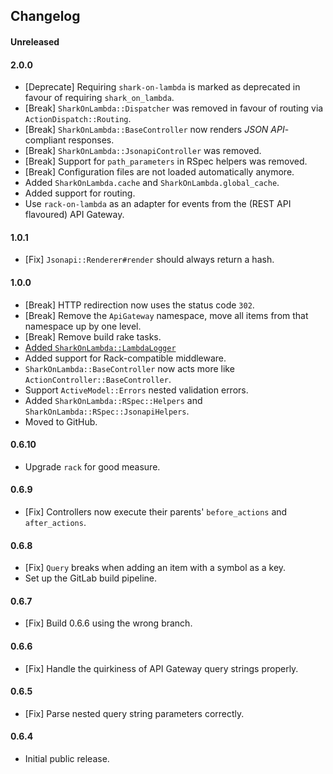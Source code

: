 ## Changelog

#### Unreleased

#### 2.0.0
- [Deprecate] Requiring `shark-on-lambda` is marked as deprecated in favour of requiring `shark_on_lambda`.
- [Break] `SharkOnLambda::Dispatcher` was removed in favour of routing via `ActionDispatch::Routing`.
- [Break] `SharkOnLambda::BaseController` now renders _JSON API_-compliant responses.
- [Break] `SharkOnLambda::JsonapiController` was removed.
- [Break] Support for `path_parameters` in RSpec helpers was removed.
- [Break] Configuration files are not loaded automatically anymore.
- Added `SharkOnLambda.cache` and `SharkOnLambda.global_cache`.
- Added support for routing.
- Use `rack-on-lambda` as an adapter for events from the (REST API flavoured) API Gateway.

#### 1.0.1

- [Fix] `Jsonapi::Renderer#render` should always return a hash.

#### 1.0.0

- [Break] HTTP redirection now uses the status code `302`.
- [Break] Remove the `ApiGateway` namespace, move all items from that namespace up by one level.
- [Break] Remove build rake tasks.
- [Added `SharkOnLambda::LambdaLogger`](https://www.pivotaltracker.com/story/show/169573932)
- Added support for Rack-compatible middleware. 
- `SharkOnLambda::BaseController` now acts more like `ActionController::BaseController`.
- Support `ActiveModel::Errors` nested validation errors.
- Added `SharkOnLambda::RSpec::Helpers` and `SharkOnLambda::RSpec::JsonapiHelpers`.
- Moved to GitHub.

#### 0.6.10

- Upgrade `rack` for good measure.

#### 0.6.9

- [Fix] Controllers now execute their parents' `before_actions` and `after_actions`.

#### 0.6.8

- [Fix] `Query` breaks when adding an item with a symbol as a key.
- Set up the GitLab build pipeline.

#### 0.6.7

- [Fix] Build 0.6.6 using the wrong branch.

#### 0.6.6

- [Fix] Handle the quirkiness of API Gateway query strings properly.

#### 0.6.5

- [Fix] Parse nested query string parameters correctly.

#### 0.6.4

- Initial public release.
